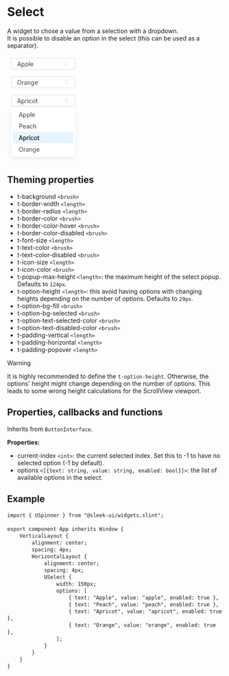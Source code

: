 # Select
A widget to chose a value from a selection with a dropdown.  
It is possible to disable an option in the select (this can be used as a separator).

![select presentation](images/select.png)

## Theming properties
- t-background `<brush>`
- t-border-width `<length>`
- t-border-radius `<length>`
- t-border-color `<brush>`
- t-border-color-hover `<brush>`
- t-border-color-disabled `<brush>`
- t-font-size `<length>`
- t-text-color `<brush>`
- t-text-color-disabled `<brush>`
- t-icon-size `<length>`
- t-icon-color `<brush>`
- t-popup-max-height `<length>`: the maximum height of the select popup. Defaults to `124px`.
- t-option-height `<length>`: this avoid having options with changing heights depending on the number of options. Defaults to `29px`.
- t-option-bg-fill `<brush>`
- t-option-bg-selected `<brush>`
- t-option-text-selected-color `<brush>`
- t-option-text-disabled-color `<brush>`
- t-padding-vertical `<length>`
- t-padding-horizontal `<length>`
- t-padding-popover `<length>`

> [!WARNING]
> It is highly recommended to define the `t-option-height`.
> Otherwise, the options' height might change depending on the number of options.
> This leads to some wrong height calculations for the ScrollView viewport.

## Properties, callbacks and functions
Inherits from `ButtonInterface`.   

**Properties:**
- current-index `<int>`: the current selected index. Set this to -1 to have no selected option (-1 by default).
- options `<[{text: string, value: string, enabled: bool}]>`: the list of available options in the select.

## Example
```slint
import { USpinner } from "@sleek-ui/widgets.slint";

export component App inherits Window {
	VerticalLayout {
		alignment: center;
		spacing: 4px;
		HorizontalLayout {
			alignment: center;
			spacing: 4px;
            USelect {
                width: 150px;
                options: [
                    { text: "Apple", value: "apple", enabled: true },
                    { text: "Peach", value: "peach", enabled: true },
                    { text: "Apricot", value: "apricot", enabled: true },
                    { text: "Orange", value: "orange", enabled: true },
                ];
            }
		}
	}
}
```